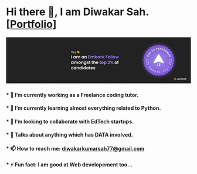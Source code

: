 # Hi there 👋, I am Diwakar Sah. [[Portfolio](https://diwakar03-59.github.io/portfolio.github.io//website?logo=earth&style=for-the-badge&url=https%3A%2F%2Fportfolio.com)]
![Banner](https://github.com/Diwakar03-59/portfolio.github.io/blob/main/pictures/banner2.jpg)

#### * 🔭 I’m currently working as a Freelance coding tutor.
#### * 🌱 I’m currently learning almost everything related to Python.
#### * 👯 I’m looking to collaborate with EdTech startups.
#### * 💬 Talks about anything which has DATA involved.
#### * 📫 How to reach me: diwakarkumarsah77@gmail.com
#### * ⚡ Fun fact: I am good at Web developement too...
